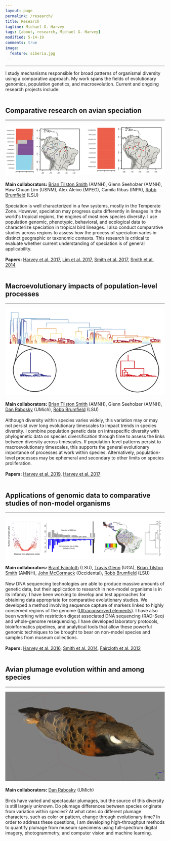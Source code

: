 ```yaml
---
layout: page
permalink: /research/
title: Research
tagline: Michael G. Harvey
tags: [about, research, Michael G. Harvey]
modified: 5-14-19
comments: true
image:
  feature: siberia.jpg
---
```


***

I study mechanisms responsible for broad patterns of organismal diversity using a comparative approach. My work spans the fields of evolutionary genomics, population genetics, and macroevolution. Current and ongoing research projects include:
<br><br>

## Comparative research on avian speciation
***

![structure!](/images/structure.png)
<br><br>
**Main collaborators:** <a href="https://briantilstonsmith.wordpress.com/" target="_blank">Brian Tilston Smith</a> (AMNH), Glenn Seeholzer (AMNH), Haw Chuan Lim (USNM), Alex Aleixo (MPEG), Camila Ribas (INPA), <a href="https://sites01.lsu.edu/faculty/brumfieldlab/" target="_blank">Robb Brumfield</a> (LSU)
<br><br>
Speciation is well characterized in a few systems, mostly in the Temperate Zone. However, speciation may progress quite differently in lineages in the world's tropical regions, the engines of most new species diversity. I use population genomic, phenotypic, behavioral, and ecological data to characterize speciation in tropical bird lineages. I also conduct comparative studies across regions to assess how the process of speciation varies in distinct geographic or taxonomic contexts. This research is critical to evaluate whether current understanding of speciation is of general applicability. 
<br><br>
**Papers:** <a href="http://mgharvey.github.io/docs/Harveyetal2017b.pdf" target="_blank">Harvey et al. 2017</a>, <a href="http://mgharvey.github.io/docs/Limetal2017.pdf" target="_blank">Lim et al. 2017</a>, <a href="http://journals.plos.org/plosbiology/article?id=10.1371/journal.pbio.2001073" target="_blank">Smith et al. 2017</a>, <a href="http://mgharvey.github.io/docs/Smithetal2014b.pdf" target="_blank">Smith et al. 2014</a>
<br><br>

## Macroevolutionary impacts of population-level processes
***

![bamm!](/images/bamm.png)
<br><br>
**Main collaborators:** <a href="https://briantilstonsmith.wordpress.com/" target="_blank">Brian Tilston Smith</a> (AMNH), Glenn Seeholzer (AMNH), <a href="http://www.raboskylab.org/" target="_blank">Dan Rabosky</a> (UMich), <a href="https://sites01.lsu.edu/faculty/brumfieldlab/" target="_blank">Robb Brumfield</a> (LSU)
<br><br>
Although diversity within species varies widely, this variation may or may not persist over long evolutionary timescales to impact trends in species diversity. I combine population genetic data on intraspecific diversity with phylogenetic data on species diversification through time to assess the links between diversity across timescales. If population-level patterns persist to macroevolutionary timescales, this supports the general evolutionary importance of processes at work within species. Alternatively, population-level processes may be ephemeral and secondary to other limits on species proliferation.
<br><br>
**Papers:** <a href="https://www.annualreviews.org/doi/abs/10.1146/annurev-ecolsys-110218-024701" target="_blank"><a href="https://www.annualreviews.org/doi/abs/10.1146/annurev-ecolsys-110218-024701" target="_blank">Harvey et al. 2019</a>, <a href="http://mgharvey.github.io/docs/Harveyetal2017.pdf" target="_blank">Harvey et al. 2017</a>
<br><br>

## Applications of genomic data to comparative studies of non-model organisms
***

![genomics!](/images/genomics.png)
<br><br>
**Main collaborators:** <a href="http://faircloth-lab.org/" target="_blank">Brant Faircloth</a> (LSU), <a href="http://baddna.org/Welcome.html" target="_blank">Travis Glenn</a> (UGA), <a href="https://briantilstonsmith.wordpress.com/" target="_blank">Brian Tilston Smith</a> (AMNH), <a href="https://sites.oxy.edu/mccormack/" target="_blank">John McCormack</a> (Occidental), <a href="https://sites01.lsu.edu/faculty/brumfieldlab/" target="_blank">Robb Brumfield</a> (LSU)
<br><br>
New DNA sequencing technologies are able to produce massive amounts of genetic data, but their application to research in non-model organisms is in its infancy. I have been working to develop and test approaches for obtaining data appropriate for comparative evolutionary studies. We developed a method involving sequence capture of markers linked to highly conserved regions of the genome (<a href="http://www.ultraconserved.org" target="_blank">Ultraconserved elements</a>). I have also been working with restriction digest associated DNA sequencing (RAD-Seq) and whole-genome resequencing. I have developed laboratory protocols, bioinformatics pipelines, and analytical tools that allow these powerful genomic techniques to be brought to bear on non-model species and samples from museum collections.
<br><br>
**Papers:** <a href="http://mgharvey.github.io/docs/Harveyetal2016.pdf" target="_blank">Harvey et al. 2016</a>, <a href="http://mgharvey.github.io/docs/Smithetal2014.pdf" target="_blank">Smith et al. 2014</a>, <a href="http://mgharvey.github.io/docs/Fairclothetal2012.pdf" target="_blank">Faircloth et al. 2012</a>
<br><br>

## Avian plumage evolution within and among species
***

![plumage!](/images/photoscan.png)
<br><br>
**Main collaborators:** <a href="http://www.raboskylab.org/" target="_blank">Dan Rabosky</a> (UMich)
<br><br>
Birds have varied and spectacular plumages, but the source of this diversity is still largely unknown. Do plumage differences between species originate from variation within species? At what rates do different plumage characters, such as color or pattern, change through evolutionary time? In order to address these questions, I am developing high-throughput methods to quantify plumage from museum specimens using full-spectrum digital imagery, photogrammetry, and computer vision and machine learning. 

